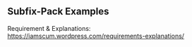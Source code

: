 ## Subfix-Pack Examples
Requirement & Explanations: https://iamscum.wordpress.com/requirements-explanations/
